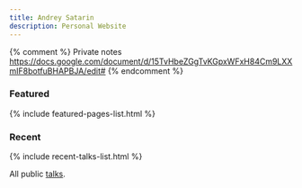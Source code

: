 ```yaml
---
title: Andrey Satarin
description: Personal Website
---
```


{% comment %}
Private notes https://docs.google.com/document/d/15TvHbeZGgTvKGpxWFxH84Cm9LXXmIF8botfuBHAPBJA/edit#
{% endcomment %}

### Featured

{% include featured-pages-list.html %}

### Recent

{% include recent-talks-list.html %}

All public [talks](/talks/).